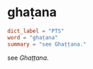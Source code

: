 # ghaṭana

``` toml
dict_label = "PTS"
word = "ghaṭana"
summary = "see Ghaṭṭana."
```

see *Ghaṭṭana*.

